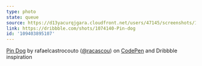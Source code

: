 ```yaml
---
type: photo
state: queue
source: https://d13yacurqjgara.cloudfront.net/users/47145/screenshots/1074140/136.gif
link: https://dribbble.com/shots/1074140-Pin-dog
id: '109403895107'
---
```

<p data-height="332" data-theme-id="51" data-slug-hash="tJfdj" data-default-tab="result" data-user="rafaelcastrocouto" class='codepen'><a href='http://codepen.io/rafaelcastrocouto/pen/tJfdj/'>Pin Dog</a> by rafaelcastrocouto (<a href='http://codepen.io/rafaelcastrocouto'>@racascou</a>) on <a href='http://codepen.io'>CodePen</a> and Dribbble inspiration</p>
